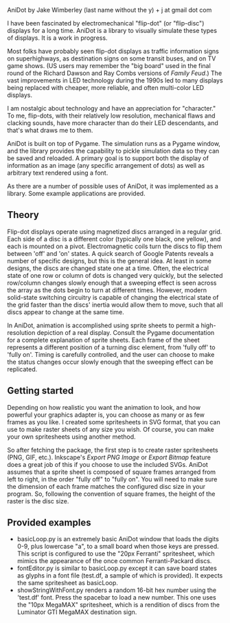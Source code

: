 AniDot
by Jake Wimberley
(last name without the y) + j at gmail dot com

I have been fascinated by electromechanical "flip-dot" (or "flip-disc")
displays for a long time. AniDot is a library to visually simulate these types
of displays. It is a work in progress.

Most folks have probably seen flip-dot displays as traffic information signs on
superhighways, as destination signs on some transit buses, and on TV game
shows. (US users may remember the "big board" used in the final round of the
Richard Dawson and Ray Combs versions of *Family Feud*.) The vast improvements
in LED technology during the 1990s led to many displays being replaced with
cheaper, more reliable, and often multi-color LED displays.

I am nostalgic about technology and have an appreciation for "character." To
me, flip-dots, with their relatively low resolution, mechanical flaws and
clacking sounds, have more character than do their LED descendants, and that's
what draws me to them.

AniDot is built on top of Pygame. The simulation runs as a Pygame window, and
the library provides the capability to pickle simulation data so they can be
saved and reloaded. A primary goal is to support both the display of
information as an image (any specific arrangement of dots) as well as arbitrary
text rendered using a font.

As there are a number of possible uses of AniDot, it was implemented as a
library. Some example applications are provided.


## Theory

Flip-dot displays operate using magnetized discs arranged in a regular grid.
Each side of a disc is a different color (typically one black, one yellow), and
each is mounted on a pivot. Electromagnetic coils turn the discs to flip them
between 'off' and 'on' states. A quick search of Google Patents reveals a
number of specific designs, but this is the general idea. At least in some
designs, the discs are changed state one at a time. Often, the electrical state
of one row or column of dots is changed very quickly, but the selected
row/column changes slowly enough that a sweeping effect is seen across the
array as the dots begin to turn at different times. However, modern solid-state
switching circuitry is capable of changing the electrical state of the grid
faster than the discs' inertia would allow them to move, such that all discs
appear to change at the same time.

In AniDot, animation is accomplished using sprite sheets to permit a
high-resolution depiction of a real display. Consult the Pygame documentation
for a complete explanation of sprite sheets. Each frame of the sheet represents
a different position of a turning disc element, from 'fully off' to 'fully on'.
Timing is carefully controlled, and the user can choose to make the status
changes occur slowly enough that the sweeping effect can be replicated.

## Getting started 

Depending on how realistic you want the animation to look, and how powerful
your graphics adapter is, you can choose as many or as few frames as you like.
I created some spritesheets in SVG format, that you can use to make raster
sheets of any size you wish. Of course, you can make your own spritesheets
using another method.

So after fetching the package, the first step is to create raster spritesheets
(PNG, GIF, etc.). Inkscape's *Export PNG Image* or *Export Bitmap* feature does
a great job of this if you choose to use the included SVGs. AniDot assumes that
a sprite sheet is composed of square frames arranged from left to right, in the
order "fully off" to "fully on". You will need to make sure the dimension of
each frame matches the configured disc size in your program. So, following the
convention of square frames, the height of the raster is the disc size.

## Provided examples

- basicLoop.py is an extremely basic AniDot window that loads the digits 0-9,
  plus lowercase "a", to a small board when those keys are pressed. This script
  is configured to use the "20px Ferranti" spritesheet, which mimics the
  appearance of the once common Ferranti-Packard discs.
- fontEditor.py is similar to basicLoop.py except it can save board states as
  glyphs in a font file (test.df, a sample of which is provided). It expects the
  same spritesheet as basicLoop.
- showStringWithFont.py renders a random 16-bit hex number using the 'test.df'
  font. Press the spacebar to load a new number. This one uses the "10px
  MegaMAX" spritesheet, which is a rendition of discs from the Luminator GTI
  MegaMAX destination sign.
